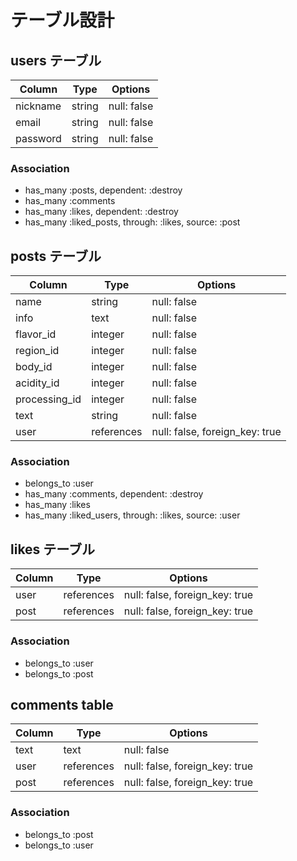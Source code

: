 # テーブル設計

## users テーブル

| Column                  | Type   | Options     |
| ----------------------- | ------ | ----------- |
| nickname                | string | null: false |
| email                   | string | null: false |
| password                | string | null: false |


### Association

- has_many :posts, dependent: :destroy
- has_many :comments
- has_many :likes, dependent: :destroy
- has_many :liked_posts, through: :likes, source: :post

## posts テーブル

| Column                  | Type        | Options                        |
| ----------------------- | ---------   | ------------------------------ |
| name                    | string      | null: false                    |
| info                    | text        | null: false                    |
| flavor_id               | integer     | null: false                    |
| region_id               | integer     | null: false                    |
| body_id                 | integer     | null: false                    | 
| acidity_id              | integer     | null: false                    |
| processing_id           | integer     | null: false                    |
| text                    | string      | null: false                    |
| user                    | references  | null: false, foreign_key: true |


### Association

- belongs_to :user
- has_many :comments, dependent: :destroy
- has_many :likes
- has_many :liked_users, through: :likes, source: :user


## likes テーブル

| Column     | Type       | Options                        |
| ---------- | ---------- | ------------------------------ |
| user       | references | null: false, foreign_key: true |
| post       | references | null: false, foreign_key: true |

### Association

- belongs_to :user
- belongs_to :post

## comments table

| Column      | Type       | Options                        |
|-------------|------------|------------------------------- |
| text        | text       | null: false                    |
| user        | references | null: false, foreign_key: true |
| post        | references | null: false, foreign_key: true |

### Association

- belongs_to :post
- belongs_to :user